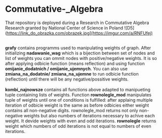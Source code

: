 # Commutative-_Algebra
That repository is deployed during a Research in Commutative Algebra Research granted by National Center of Science in Poland
![D5](https://link_do_obrazka.com/obrazek.jpg](https://imgur.com/a/RNFUfej)

\
**grafy** contains programms used to manipulating weights of graph. After initializing **nadawanie_wag** which is a bijection between set of nodes and list of weights you can ommit nodes with positive/negative weights. It is so after applying odbicie function (means reflection) and using function **omijanie_dodatnich / omijanie_ujemnych**. You can also use **zmiana_na_dodatnie/ zmiana_na_ujemne** to run odbicie function (reflection) until there will be any negative/possitive weights.
\
\
**kombi_najnowsze** contains all functions above adapted to manipueting tuple containing lists of weights. Function **rownolegle_mod** manipulates tuple of weights until one of conditions is fulfilled: after applaing multiple iteration of odbicie weight is the same as before odbicies either weight contains all non-negative digits.  rownolegle_mod returns not only non-negative weights but also numbers of iterations necessary to achive each weight. It devide weights with even and odd iterations.  **rownolegle** returns weight which numbers of odd iterations is not equal to numbers of even iterations.

